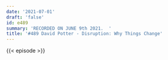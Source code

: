 ```yaml
---
date: '2021-07-01'
draft: 'false'
id: e489
summary: 'RECORDED ON JUNE 9th 2021.  '
title: '#489 David Potter - Disruption: Why Things Change'
---
```

{{< episode >}}
